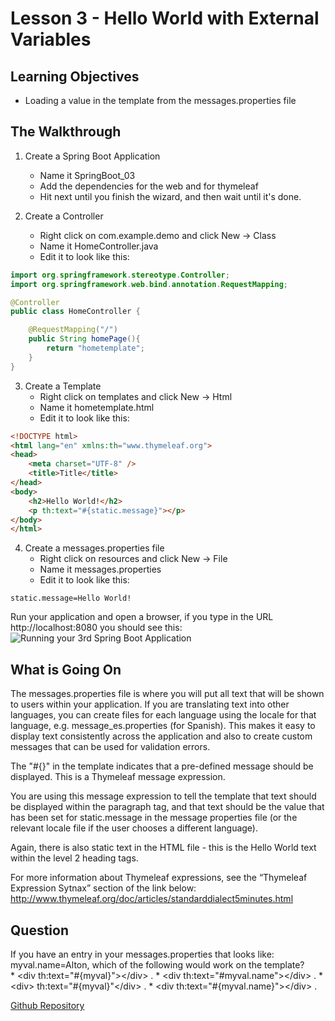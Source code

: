 # Lesson 3 - Hello World with External Variables 
## Learning Objectives
* Loading a value in the template from the messages.properties file

## The Walkthrough 

1. Create a Spring Boot Application 
	* Name it SpringBoot_03 
	* Add the dependencies for the web and for thymeleaf 
	* Hit next until you finish the wizard, and then wait until it's done.    

2. Create a Controller 
	* Right click on com.example.demo and click New -> Class 
	* Name it HomeController.java 
	* Edit it to look like this: 
```java
import org.springframework.stereotype.Controller;
import org.springframework.web.bind.annotation.RequestMapping;

@Controller
public class HomeController {

    @RequestMapping("/")
    public String homePage(){
        return "hometemplate";
    }
}
```

3. Create a Template 
  	* Right click on templates and click New -> Html 
	* Name it hometemplate.html 
	* Edit it to look like this: 
```html
<!DOCTYPE html>
<html lang="en" xmlns:th="www.thymeleaf.org">
<head>
    <meta charset="UTF-8" />
    <title>Title</title>
</head>
<body>
    <h2>Hello World!</h2>
    <p th:text="#{static.message}"></p>
</body>
</html>
```

4. Create a messages.properties file 
  	* Right click on resources and click New -> File 
	* Name it messages.properties 
	* Edit it to look like this:
```
static.message=Hello World!
```

Run your application and open a browser, if you type in the URL http://localhost:8080 you should see this: 
![Running your 3rd Spring Boot Application](https://github.com/ajhenley/unofficialguides/blob/master/IntroToSpringBoot/img/Lesson03.png "Running your 2nd Spring Boot Application")

## What is Going On
The messages.properties file is where you will put all text that will be shown to users within your application. If you are translating text into other languages, you can create files for each language using the locale for that language, e.g. message_es.properties (for Spanish). This makes it easy to display text consistently across the application and also to create custom messages that can be used for validation errors. 
 
The "#{}" in the template indicates that a pre-defined message should be displayed. This is a Thymeleaf message expression.  

You are using this message expression to tell the template that text should be displayed within the paragraph tag, and that text should be the value that has been set for static.message in the message properties file (or the relevant locale file if the user chooses a different language).   

Again, there is also static text in the HTML file - this is the Hello World text within the level 2 heading tags. 

For more information about Thymeleaf expressions, see the “Thymeleaf Expression Sytnax” section of the link below:  
http://www.thymeleaf.org/doc/articles/standarddialect5minutes.html

## Question
If you have an entry in your messages.properties that looks like:  myval.name=Alton, which of the following would work on the template?  
	* &lt;div th:text="#{myval}">&lt;/div> . 
	* &lt;div th:text="#myval.name">&lt;/div> . 
	* &lt;div> th:text="#{myval}"&lt;/div> . 
	* &lt;div th:text="#{myval.name}">&lt;/div> . 

[Github Repository](https://github.com/ajhenley/SpringBoot_03)
